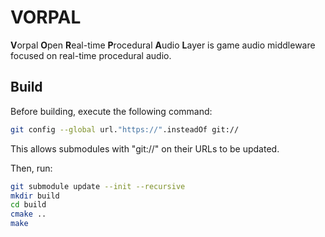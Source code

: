 
VORPAL
======

**V**orpal **O**pen **R**eal-time **P**rocedural **A**udio **L**ayer is game
audio middleware focused on real-time procedural audio.

Build
-----

Before building, execute the following command:

``` bash
git config --global url."https://".insteadOf git://
```

This allows submodules with "git://" on their URLs to be updated.

Then, run:

```bash
git submodule update --init --recursive
mkdir build
cd build
cmake ..
make
```
